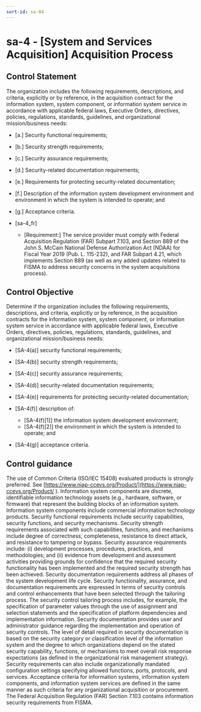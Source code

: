 ```yaml
---
sort-id: sa-04
---
```


# sa-4 - \[System and Services Acquisition\] Acquisition Process

## Control Statement

The organization includes the following requirements, descriptions, and criteria, explicitly or by reference, in the acquisition contract for the information system, system component, or information system service in accordance with applicable federal laws, Executive Orders, directives, policies, regulations, standards, guidelines, and organizational mission/business needs:

- \[a.\] Security functional requirements;

- \[b.\] Security strength requirements;

- \[c.\] Security assurance requirements;

- \[d.\] Security-related documentation requirements;

- \[e.\] Requirements for protecting security-related documentation;

- \[f.\] Description of the information system development environment and environment in which the system is intended to operate; and

- \[g.\] Acceptance criteria.

- \[sa-4_fr\]

  - \[Requirement:\] The service provider must comply with Federal Acquisition Regulation (FAR) Subpart 7.103, and Section 889 of the John S. McCain National Defense Authorization Act (NDAA) for Fiscal Year 2019 (Pub. L. 115-232), and FAR Subpart 4.21, which implements Section 889 (as well as any added updates related to FISMA to address security concerns in the system acquisitions process).

## Control Objective

Determine if the organization includes the following requirements, descriptions, and criteria, explicitly or by reference, in the acquisition contracts for the information system, system component, or information system service in accordance with applicable federal laws, Executive Orders, directives, policies, regulations, standards, guidelines, and organizational mission/business needs:

- \[SA-4(a)\] security functional requirements;

- \[SA-4(b)\] security strength requirements;

- \[SA-4(c)\] security assurance requirements;

- \[SA-4(d)\] security-related documentation requirements;

- \[SA-4(e)\] requirements for protecting security-related documentation;

- \[SA-4(f)\] description of:

  - \[SA-4(f)[1]\] the information system development environment;
  - \[SA-4(f)[2]\] the environment in which the system is intended to operate; and

- \[SA-4(g)\] acceptance criteria.

## Control guidance

The use of Common Criteria (ISO/IEC 15408) evaluated products is strongly preferred. See [https://www.niap-ccevs.org/Product/](https://www.niap-ccevs.org/Product/ ).
Information system components are discrete, identifiable information technology assets (e.g., hardware, software, or firmware) that represent the building blocks of an information system. Information system components include commercial information technology products. Security functional requirements include security capabilities, security functions, and security mechanisms. Security strength requirements associated with such capabilities, functions, and mechanisms include degree of correctness, completeness, resistance to direct attack, and resistance to tampering or bypass. Security assurance requirements include: (i) development processes, procedures, practices, and methodologies; and (ii) evidence from development and assessment activities providing grounds for confidence that the required security functionality has been implemented and the required security strength has been achieved. Security documentation requirements address all phases of the system development life cycle. Security functionality, assurance, and documentation requirements are expressed in terms of security controls and control enhancements that have been selected through the tailoring process. The security control tailoring process includes, for example, the specification of parameter values through the use of assignment and selection statements and the specification of platform dependencies and implementation information. Security documentation provides user and administrator guidance regarding the implementation and operation of security controls. The level of detail required in security documentation is based on the security category or classification level of the information system and the degree to which organizations depend on the stated security capability, functions, or mechanisms to meet overall risk response expectations (as defined in the organizational risk management strategy). Security requirements can also include organizationally mandated configuration settings specifying allowed functions, ports, protocols, and services. Acceptance criteria for information systems, information system components, and information system services are defined in the same manner as such criteria for any organizational acquisition or procurement. The Federal Acquisition Regulation (FAR) Section 7.103 contains information security requirements from FISMA.
